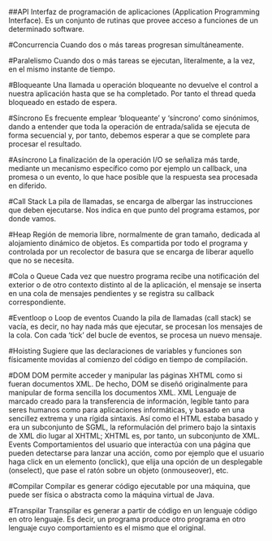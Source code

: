 ##API
Interfaz de programación de aplicaciones (Application Programming Interface). Es un conjunto de
rutinas que provee acceso a funciones de un determinado software.

#Concurrencia
Cuando dos o más tareas progresan simultáneamente.

#Paralelismo
Cuando dos o más tareas se ejecutan, literalmente, a la vez, en el mismo instante de tiempo.

#Bloqueante
Una llamada u operación bloqueante no devuelve el control a nuestra aplicación hasta que se ha completado. Por tanto el thread queda bloqueado en estado de espera.

#Síncrono
Es frecuente emplear ‘bloqueante’ y ‘síncrono’ como sinónimos, dando a entender que toda la operación de entrada/salida se ejecuta de forma secuencial y, por tanto, debemos esperar a que se complete para procesar el resultado.

#Asíncrono
La finalización de la operación I/O se señaliza más tarde, mediante un mecanismo específico como por ejemplo un callback, una promesa o un evento, lo que hace posible que la respuesta sea procesada en diferido.

#Call Stack
La pila de llamadas, se encarga de albergar las instrucciones que deben ejecutarse. Nos indica en que punto del programa estamos, por donde vamos.

#Heap
Región de memoria libre, normalmente de gran tamaño, dedicada al alojamiento dinámico de objetos. Es compartida por todo el programa y controlada por un recolector de basura que se encarga de liberar aquello que no se necesita.

#Cola o Queue
Cada vez que nuestro programa recibe una notificación del exterior o de otro contexto distinto al de la aplicación, el mensaje se inserta en una cola de mensajes pendientes y se registra su callback correspondiente.

#Eventloop o Loop de eventos
Cuando la pila de llamadas (call stack) se vacía, es decir, no hay nada más que ejecutar, se procesan los mensajes de la cola. Con cada ‘tick’ del bucle de eventos, se procesa un nuevo mensaje.

#Hoisting
Sugiere que las declaraciones de variables y funciones son físicamente movidas al comienzo del
código en tiempo de compilación.

#DOM
DOM permite acceder y manipular las páginas XHTML como si fueran documentos XML. De
hecho, DOM se diseñó originalmente para manipular de forma sencilla los documentos XML.
XML
Lenguaje de marcado creado para la transferencia de información, legible tanto para seres
humanos como para aplicaciones informáticas, y basado en una sencillez extrema y una rígida
sintaxis. Así como el HTML estaba basado y era un subconjunto de SGML, la reformulación del
primero bajo la sintaxis de XML dio lugar al XHTML; XHTML es, por tanto, un subconjunto de
XML.
Events
Comportamientos del usuario que interactúa con una página que pueden detectarse para lanzar
una acción, como por ejemplo que el usuario haga click en un elemento (onclick), que elija una
opción de un desplegable (onselect), que pase el ratón sobre un objeto (onmouseover), etc.

#Compilar
Compilar es generar código ejecutable por una máquina, que puede ser física o abstracta como la máquina virtual de Java.

#Transpilar
Transpilar es generar a partir de código en un lenguaje código en otro lenguaje. Es decir, un programa produce otro programa en otro lenguaje cuyo comportamiento es el mismo que el original.